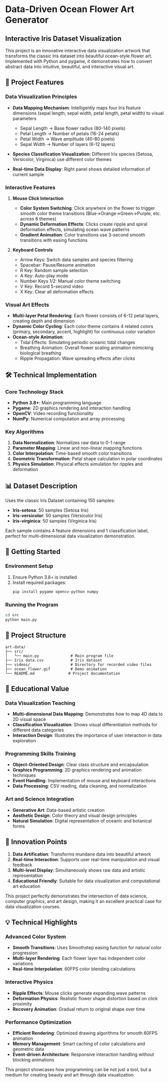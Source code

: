 # Data-Driven Ocean Flower Art Generator
## Interactive Iris Dataset Visualization

This project is an innovative interactive data visualization artwork that transforms the classic Iris dataset into beautiful ocean-style flower art. Implemented with Python and pygame, it demonstrates how to convert abstract data into intuitive, beautiful, and interactive visual art.

## 🎨 Project Features

### Data Visualization Principles
- **Data Mapping Mechanism**: Intelligently maps four Iris feature dimensions (sepal length, sepal width, petal length, petal width) to visual parameters
  - Sepal Length → Base flower radius (80-140 pixels)
  - Petal Length → Number of petals (16-24 petals)
  - Petal Width → Wave amplitude (40-80 pixels)
  - Sepal Width → Number of layers (6-12 layers)

- **Species Classification Visualization**: Different Iris species (Setosa, Versicolor, Virginica) use different color themes
- **Real-time Data Display**: Right panel shows detailed information of current sample

### Interactive Features
1. **Mouse Click Interaction**
   - **Color System Switching**: Click anywhere on the flower to trigger smooth color theme transitions (Blue→Orange→Green→Purple, etc. across 8 themes)
   - **Dynamic Deformation Effects**: Clicks create ripple and spiral deformation effects, simulating ocean wave patterns
   - **Gradient Animation**: Color transitions use 3-second smooth transitions with easing functions

2. **Keyboard Controls**
   - Arrow Keys: Switch data samples and species filtering
   - Spacebar: Pause/Resume animation
   - R Key: Random sample selection
   - A Key: Auto-play mode
   - Number Keys 1/2: Manual color theme switching
   - V Key: Record 5-second video
   - X Key: Clear all deformation effects

### Visual Art Effects
- **Multi-layer Petal Rendering**: Each flower consists of 6-12 petal layers, creating depth and dimension
- **Dynamic Color Cycling**: Each color theme contains 4 related colors (primary, secondary, accent, highlight) for continuous color variation
- **Ocean-style Animation**: 
  - Tidal Effects: Simulating periodic oceanic tidal changes
  - Breathing Animation: Overall flower scaling animation mimicking biological breathing
  - Ripple Propagation: Wave spreading effects after clicks

## 🛠 Technical Implementation

### Core Technology Stack
- **Python 3.8+**: Main programming language
- **Pygame**: 2D graphics rendering and interaction handling
- **OpenCV**: Video recording functionality
- **NumPy**: Numerical computation and array processing

### Key Algorithms
1. **Data Normalization**: Normalizes raw data to 0-1 range
2. **Parameter Mapping**: Linear and non-linear mapping functions
3. **Color Interpolation**: Time-based smooth color transitions
4. **Geometric Transformation**: Petal shape calculation in polar coordinates
5. **Physics Simulation**: Physical effects simulation for ripples and deformation

## 📊 Dataset Description

Uses the classic Iris Dataset containing 150 samples:
- **Iris-setosa**: 50 samples (Setosa Iris)
- **Iris-versicolor**: 50 samples (Versicolor Iris)
- **Iris-virginica**: 50 samples (Virginica Iris)

Each sample contains 4 feature dimensions and 1 classification label, perfect for multi-dimensional data visualization demonstration.

## 🚀 Getting Started

### Environment Setup
1. Ensure Python 3.8+ is installed
2. Install required packages:
   ```bash
   pip install pygame opencv-python numpy
   ```

### Running the Program
```bash
cd src
python main.py
```

## 📁 Project Structure
```
art-data/
├── src/
│   └── main.py              # Main program file
├── Iris data.csv            # Iris dataset
├── videos/                  # Directory for recorded video files
├── ocean_flower.gif         # Demo animation
└── README.md               # Project documentation
```

## 🎯 Educational Value

### Data Visualization Teaching
- **Multi-dimensional Data Mapping**: Demonstrates how to map 4D data to 2D visual space
- **Classification Visualization**: Shows visual differentiation methods for different data categories
- **Interaction Design**: Illustrates the importance of user interaction in data exploration

### Programming Skills Training
- **Object-Oriented Design**: Clear class structure and encapsulation
- **Graphics Programming**: 2D graphics rendering and animation techniques
- **Event Handling**: Implementation of mouse and keyboard interactions
- **Data Processing**: CSV reading, data cleaning, and normalization

### Art and Science Integration
- **Generative Art**: Data-based artistic creation
- **Aesthetic Design**: Color theory and visual design principles
- **Natural Simulation**: Digital representation of oceanic and botanical forms

## 🌟 Innovation Points

1. **Data Artification**: Transforms mundane data into beautiful artwork
2. **Real-time Interaction**: Supports user real-time manipulation and visual feedback
3. **Multi-level Display**: Simultaneously shows raw data and artistic representation
4. **Educational Friendly**: Suitable for data visualization and computational art education

This project perfectly demonstrates the intersection of data science, computer graphics, and art design, making it an excellent practical case for data visualization courses.

## 💡 Technical Highlights

### Advanced Color System
- **Smooth Transitions**: Uses Smoothstep easing function for natural color progression
- **Multi-layer Rendering**: Each flower layer has independent color variations
- **Real-time Interpolation**: 60FPS color blending calculations

### Interactive Physics
- **Ripple Effects**: Mouse clicks generate expanding wave patterns
- **Deformation Physics**: Realistic flower shape distortion based on click proximity
- **Recovery Animation**: Gradual return to original shape over time

### Performance Optimization
- **Efficient Rendering**: Optimized drawing algorithms for smooth 60FPS animation
- **Memory Management**: Smart caching of color calculations and geometric data
- **Event-driven Architecture**: Responsive interaction handling without blocking animations

This project showcases how programming can be not just a tool, but a medium for creating beauty and art through data visualization.

